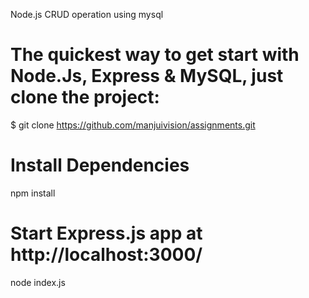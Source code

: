 Node.js CRUD operation using mysql

# The quickest way to get start with Node.Js, Express & MySQL, just clone the project:

 $ git clone https://github.com/manjuivision/assignments.git

# Install Dependencies

npm install

# Start Express.js app at http://localhost:3000/

node index.js